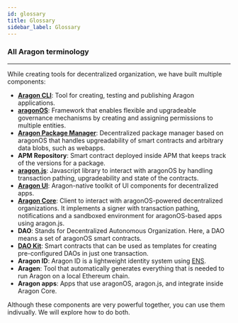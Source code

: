 ```yaml
---
id: glossary
title: Glossary
sidebar_label: Glossary
---
```


### All Aragon terminology
---

While creating tools for decentralized organization, we have built multiple components:
- [**Aragon CLI**](/docs/cli-usage.html): Tool for creating, testing and publishing Aragon applications.
- [**aragonOS**](/docs/aragonos-intro.html): Framework that enables flexible and upgradeable governance mechanisms by creating and assigning permissions to multiple entities.
- [**Aragon Package Manager**](/docs/apm.html): Decentralized package manager based on aragonOS that handles upgreadability of smart contracts and arbitrary data blobs, such as webapps.
- **APM Repository**: Smart contract deployed inside APM that keeps track of the versions for a package.
- [**aragon.js**](/docs/aragonjs-intro.html): Javascript library to interact with aragonOS by handling transaction pathing, upgradeability and state of the contracts.
- [**Aragon UI**](/docs/aragonui-intro.html): Aragon-native toolkit of UI components for decentralized apps.
- [**Aragon Core**](http://app.aragon.org): Client to interact with aragonOS-powered decentralized organizations. It implements a signer with transaction pathing, notifications and a sandboxed environment for aragonOS-based apps using aragon.js.
- **DAO**: Stands for Decentralized Autonomous Organization. Here, a DAO means a set of aragonOS smart contracts.
- [**DAO Kit**](/docs/kits-intro.html): Smart contracts that can be used as templates for creating pre-configured DAOs in just one transaction.
- **Aragon ID**: Aragon ID is a lightweight identity system using [ENS](http://ens.domains).
- **Aragen**: Tool that automatically generates everything that is needed to run Aragon on a local Ethereum chain.
- **Aragon apps**: Apps that use aragonOS, aragon.js, and integrate inside Aragon Core.

Although these components are very powerful together, you can use them indivually.
We will explore how to do both.
